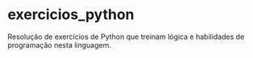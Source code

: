 # exercicios_python
Resolução de exercícios de Python que treinam lógica e habilidades de programação nesta linguagem.
